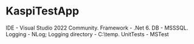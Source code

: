 # KaspiTestApp
IDE - Visual Studio 2022 Community.
Framework - .Net 6.
DB - MSSSQL.
Logging - NLog; Logging directory - C:\temp.
UnitTests - MSTest
